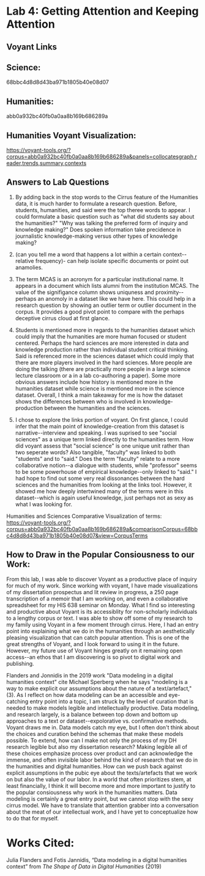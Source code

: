Lab 4: Getting Attention and Keeping Attention
==============================================

Voyant Links
------------
## Science:

68bbc4d8d8d43ba971b1805b40e08d07

## Humanities:

abb0a932bc40fb0a0aa8b169b686289a

## Humanities Voyant Visualization:

https://voyant-tools.org/?corpus=abb0a932bc40fb0a0aa8b169b686289a&panels=collocatesgraph,reader,trends,summary,contexts

## Answers to Lab Questions

1) By adding back in the stop words to the Cirrus feature of the Humanities data, it is much harder to formulate a research question. Before, students, humanities, and said were the top theree words to appear. I could formulate a basic question such as "what did students say about the humanities?" "Why was talking the preferred form of inquiry and knowledge making?" Does spoken information take precidence in journalistic knowledge-making versus other types of knowledge making?

2) (can you tell me a word that happens a lot within a certain context--relative frequency)- can help isolate specific documents or point out anamolies. 

3) The term MCAS is an acronym for a particular institutional name. It appears in a document which lists alumni from the institution MCAS. The value of the signifigance column shows uniquness and proximity--perhaps an anomoly in a dataset like we have here. This could help in a research question by showing an outlier term or outlier document in the corpus. It provides a good pivot point to compare with the perhaps deceptive cirrus cloud at first glance. 

4) Students is mentioned more in regards to the humanities dataset which could imply that the humanities are more human focused or student centered. Perhaps the hard sciences are more interested in data and knowledge production rather than individual student critical thinking. Said is referenced more in the sciences dataset which could imply that there are more players involved in the hard sciences. More people are doing the talking (there are practically more people in a large science lecture classroom or a in a lab co-authoring a paper). Some more obvious answers include how history is mentioned more in the humanities dataset while science is mentioned more in the science dataset. Overall, I think a main takeaway for me is how the dataset shows the differences between who is involved in knowledge-production between the humanities and the sciences. 

5) I chose to explore the links portion of voyant. On first glance, I could infer that the main point of knowledge-creation from this dataset is narrative--interview and speaking. I was suprised to see "social sciences" as a unique term linked directly to the humanities term. How did voyant assess that "social science" is one unique unit rather than two seperate words? Also tangible, "faculty" was linked to both "students" and to "said." Does the term "faculty" relate to a more collaborative notion--a dialogue with students, while "professor" seems to be some powerhouse of empirical knowledge--only linked to "said." I had hope to find out some very real dissonances between the hard sciences and the humanities from looking at the links tool. However, it showed me how deeply intertwined many of the terms were in this dataset--which is again useful knowledge, just perhaps not as sexy as what I was looking for. 

Humanities and Sciences Comparative Visualization of terms: https://voyant-tools.org/?corpus=abb0a932bc40fb0a0aa8b169b686289a&comparisonCorpus=68bbc4d8d8d43ba971b1805b40e08d07&view=CorpusTerms

## How to Draw in the Popular Consiousness to our Work:

From this lab, I was able to discover Voyant as a productive place of inquiry for much of my work. Since working with voyant, I have made visualizations of my dissertation prospectus and lit review in progress, a 250 page transcription of a memoir that I am working on, and even a collaborative spreadsheet for my HIS 638 seminar on Monday. What I find so interesting and productive about Voyant is its accessiblity for non-scholarly individuals to a lengthy corpus or text. I was able to show off some of my research to my family using Voyant in a few moment through cirrus. Here, I had an entry point into explaining what we do in the humanities through an aesthetically pleasing visualization that can catch popular attention. This is one of the great strengths of Voyant, and I look forward to using it in the future. However, my future use of Voyant hinges greatly on it remaining open access--an ethos that I am discovering is so pivot to digital work and publishing.

Flanders and Jonnidis in the 2019 work "Data modeling in a digital humanities context" cite Michael Sperberg when he says "modeling is a way to make explicit our assumptions about the nature of a text/artefact," (3). As I reflect on how data modeling can be an accessible and eye-catching entry point into a topic, I am struck by the level of curation that is needed to make models legible and intellectually productive. Data modeling, and research largely, is a balance between top down and bottom up approaches to a text or dataset--expolorative vs. confirmative methods. Voyant draws me in. Data models catch my eye, but I often don't think about the choices and curation behind the schemas that make these models possible. To extend, how can I make not only the process of my DH research legible but also my dissertation research? Making legible all of these choices emphasize process over product and can acknowledge the immense, and often invisible labor behind the kind of research that we do in the humanities and digital humanities. How can we push back against explicit assumptions in the pubic eye about the texts/artefacts that we work on but also the value of our labor. In a world that often prioritizes stem, at least financially, I think it will become more and more important to justify to the popular consiousness why work in the humanities matters. Data modeling is certainly a great entry point, but we cannot stop with the sexy cirrus model. We have to translate that attention grabber into a conversation about the meat of our intellectual work, and I have yet to conceptualize how to do that for myself. 

# Works Cited:
Julia Flanders and Fotis Jannidis, “Data modeling in a digital humanities context” from _The Shape of Data in Digital Humanities_ (2019)
